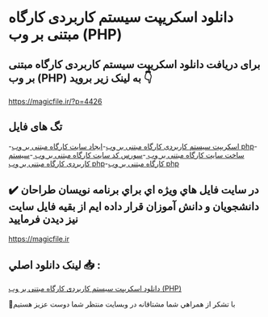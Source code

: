 # دانلود اسکریپت سیستم کاربردی کارگاه مبتنی بر وب (PHP)

## برای دریافت دانلود اسکریپت سیستم کاربردی کارگاه مبتنی بر وب (PHP) به لینک زیر بروید 👇

https://magicfile.ir/?p=4426

## تگ های فایل

-[اسکریپت سیستم کاربردی کارگاه مبتنی بر وب](https://magicfile.ir/product/%d8%a7%d8%b3%da%a9%d8%b1%db%8c%d9%be%d8%aa-%d8%b3%db%8c%d8%b3%d8%aa%d9%85-%da%a9%d8%a7%d8%b1%d8%a8%d8%b1%d8%af%db%8c-%da%a9%d8%a7%d8%b1%da%af%d8%a7%d9%87-%d9%85%d8%a8%d8%aa%d9%86%db%8c-%d8%a8%d8%b1-%d9%88%d8%a8-php/)-[ایجاد سایت کارگاه مبتنی بر وب php](https://magicfile.ir/product/%d8%a7%d8%b3%da%a9%d8%b1%db%8c%d9%be%d8%aa-%d8%b3%db%8c%d8%b3%d8%aa%d9%85-%da%a9%d8%a7%d8%b1%d8%a8%d8%b1%d8%af%db%8c-%da%a9%d8%a7%d8%b1%da%af%d8%a7%d9%87-%d9%85%d8%a8%d8%aa%d9%86%db%8c-%d8%a8%d8%b1-%d9%88%d8%a8-php/)-[ساخت سایت کارگاه مبتنی بر وب ](https://magicfile.ir/product/%d8%a7%d8%b3%da%a9%d8%b1%db%8c%d9%be%d8%aa-%d8%b3%db%8c%d8%b3%d8%aa%d9%85-%da%a9%d8%a7%d8%b1%d8%a8%d8%b1%d8%af%db%8c-%da%a9%d8%a7%d8%b1%da%af%d8%a7%d9%87-%d9%85%d8%a8%d8%aa%d9%86%db%8c-%d8%a8%d8%b1-%d9%88%d8%a8-php/)-[سورس کد سایت کارگاه مبتنی بر وب ](https://magicfile.ir/product/%d8%a7%d8%b3%da%a9%d8%b1%db%8c%d9%be%d8%aa-%d8%b3%db%8c%d8%b3%d8%aa%d9%85-%da%a9%d8%a7%d8%b1%d8%a8%d8%b1%d8%af%db%8c-%da%a9%d8%a7%d8%b1%da%af%d8%a7%d9%87-%d9%85%d8%a8%d8%aa%d9%86%db%8c-%d8%a8%d8%b1-%d9%88%d8%a8-php/)-[سیستم کاربردی کارگاه مبتنی بر وب php](https://magicfile.ir/product/%d8%a7%d8%b3%da%a9%d8%b1%db%8c%d9%be%d8%aa-%d8%b3%db%8c%d8%b3%d8%aa%d9%85-%da%a9%d8%a7%d8%b1%d8%a8%d8%b1%d8%af%db%8c-%da%a9%d8%a7%d8%b1%da%af%d8%a7%d9%87-%d9%85%d8%a8%d8%aa%d9%86%db%8c-%d8%a8%d8%b1-%d9%88%d8%a8-php/)-[کارگاه مبتنی بر وب php](https://magicfile.ir/product/%d8%a7%d8%b3%da%a9%d8%b1%db%8c%d9%be%d8%aa-%d8%b3%db%8c%d8%b3%d8%aa%d9%85-%da%a9%d8%a7%d8%b1%d8%a8%d8%b1%d8%af%db%8c-%da%a9%d8%a7%d8%b1%da%af%d8%a7%d9%87-%d9%85%d8%a8%d8%aa%d9%86%db%8c-%d8%a8%d8%b1-%d9%88%d8%a8-php/)

## ✔️ در سايت فايل هاي ويژه اي براي برنامه نويسان طراحان دانشجويان و دانش آموزان قرار داده ايم از بقيه فايل سايت نيز ديدن فرماييد

https://magicfile.ir


## لينک دانلود اصلي 📥 :

[دانلود اسکریپت سیستم کاربردی کارگاه مبتنی بر وب (PHP)](https://magicfile.ir/product/%d8%a7%d8%b3%da%a9%d8%b1%db%8c%d9%be%d8%aa-%d8%b3%db%8c%d8%b3%d8%aa%d9%85-%da%a9%d8%a7%d8%b1%d8%a8%d8%b1%d8%af%db%8c-%da%a9%d8%a7%d8%b1%da%af%d8%a7%d9%87-%d9%85%d8%a8%d8%aa%d9%86%db%8c-%d8%a8%d8%b1-%d9%88%d8%a8-php/) 


🙏با تشکر از همراهي شما مشتاقانه در وبسایت منتظر شما دوست عزیز هستیم

